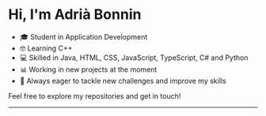# Hi, I'm Adrià Bonnin

- 🎓 Student in Application Development
- 🤓 Learning C++
- 💻 Skilled in Java, HTML, CSS, JavaScript, TypeScript, C# and Python
- 📊 Working in new projects at the moment
- 🚀 Always eager to tackle new challenges and improve my skills

Feel free to explore my repositories and get in touch!

---
